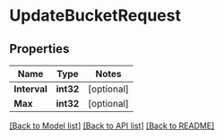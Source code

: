 # UpdateBucketRequest

## Properties
Name | Type | Notes
------------ | ------------- | -------------
**Interval** | **int32** | [optional] 
**Max** | **int32** | [optional] 

[[Back to Model list]](../README.md#documentation-for-models) [[Back to API list]](../README.md#documentation-for-api-endpoints) [[Back to README]](../README.md)


